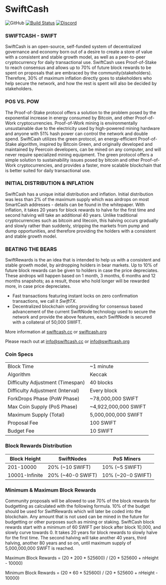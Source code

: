 SwiftCash
=================================================
![GitHub](https://img.shields.io/github/license/mashape/apistatus.svg) [![Build Status](https://travis-ci.org/swiftcashproject/swiftcash.svg?branch=master)](https://travis-ci.org/swiftcashproject/swiftcash) [![Discord](https://img.shields.io/discord/488436992032636929.svg)](https://discord.me/swiftcash)

### SWIFTCASH - SWIFT
SwiftCash is an open-source, self-funded system of decentralized governance and economy born out of a desire to create a store of value with a consistent and stable growth model, as well as a peer-to-peer cryptocurrency for daily transactional use. SwiftCash uses Proof-of-Stake to reach consensus and allows up to 70% of future block rewards to be spent on proposals that are embraced by the community(stakeholders). Therefore, 30% of maximum inflation directly goes to stakeholders who help secure the network, and how the rest is spent will also be decided by stakeholders.

### POS VS. POW
The Proof-of-Stake protocol offers a solution to the problem posed by the exponential increase in energy consumed by Bitcoin, and other Proof-of-Work cryptocurrencies. Proof-of-Work mining is environmentally unsustainable due to the electricity used by high-powered mining hardware and anyone with 51% hash power can control the network and double spend. SwiftCash utilizes the green protocol, an energy-efficient Proof-of-Stake algorithm, inspired by Bitcoin Green, and originally developed and maintained by Peercoin developers, can be mined on any computer, and will never require specialized mining equipment. The green protocol offers a simple solution to sustainability issues posed by bitcoin and other Proof-of-Work cryptocurrencies, and provides a faster, more scalable blockchain that is better suited for daily transactional use.

### INITIAL DISTRIBUTION & INFLATION
SwiftCash has a unique initial distribution and inflation. Initial distribution was less than 2% of the maximum supply which was airdrops on most SmartCash addresses - details can be found in the whitepaper. With inflation, it takes 20 years for block rewards to halve for the first time and second halving will take an additional 40 years. Unlike traditional cryptocurrencies such as bitcoin and litecoin, this halving occurs gradually and slowly rather than suddenly, stripping the markets from pump and dump opportunities, and therefore providing the holders with a consistent and stable growth model.

### BEATING THE BEARS
SwiftRewards is the an idea that is intended to help us with a consistent and stable growth model, by airdropping holders in bear markets. Up to 10% of future block rewards can be given to holders in case the price depreciates. These airdrops will happen based on 1 month, 3 months, 6 months and 12 months snapshots; as a result, those who hold longer will be rewarded more, in case price depreciates.

- Fast transactions featuring instant locks on zero confirmation transactions, we call it _SwiftTX_.
- Decentralized blockchain voting providing for consensus based advancement of the current SwiftNode
  technology used to secure the network and provide the above features, each SwiftNode is secured
  with a collateral of 50,000 SWIFT.

More information at [swiftcash.cc](http://www.swiftcash.cc) or [swiftcash.org](http://www.swiftcash.org)

Please reach out at info@swiftcash.cc or info@swiftcash.org

### Coin Specs
|                                  |                       |
|----------------------------------|-----------------------|
| Block Time                       | ~1 minute             |
| Algorithm                        | Keccak                |
| Difficulty Adjustment (Timespan) | 40 blocks             |
| Difficulty Adjustment (Interval) | Every block           |
| ForkDrops Phase (PoW Phase)      | ~78,000,000 SWIFT     |
| Max Coin Supply (PoS Phase)      | ~4,922,000,000 SWIFT  |
| Maximum Supply (Total)           | 5,000,000,000 SWIFT   |
| Proposal Fee                     | 100 SWIFT             |
| Budget Fee                       | 10 SWIFT              |

### Block Rewards Distribution

| **Block Height** | **SwiftNodes**     | **PoS Miners**     |
|------------------|--------------------|--------------------|
| 201-10000        | 20% (~10 SWIFT)    | 10% (~5 SWIFT)     | 
| 10001-Infinite   | 20% (~40-0 SWIFT)  | 10% (~20-0 SWIFT)  |

### Minimum & Maximum Block Rewards

Community proposals will be allowed to use 70% of the block rewards for budgetting as calculated with the following formula. 10% of the budget should be used for SwiftRewards which will later be coded into the blockchain. Any amount that is not used can be mined in the future for budgetting or other purposes such as mining or staking. SwiftCash block rewards start with a minimum of 60 SWIFT per block after block 10,000, and slowly curve towards 0. It takes 20 years for block rewards to slowly halve for the first time. The second halving will take another 40 years, third halving, another 80 years and so on, until maximum supply of 5,000,000,000 SWIFT is reached.

Maximum Block Rewards = (20 * 200 * 525600) / (20 * 525600 + nHeight - 10000)

Minimum Block Rewards = (20 * 60 * 525600) / (20 * 525600 + nHeight - 10000)
